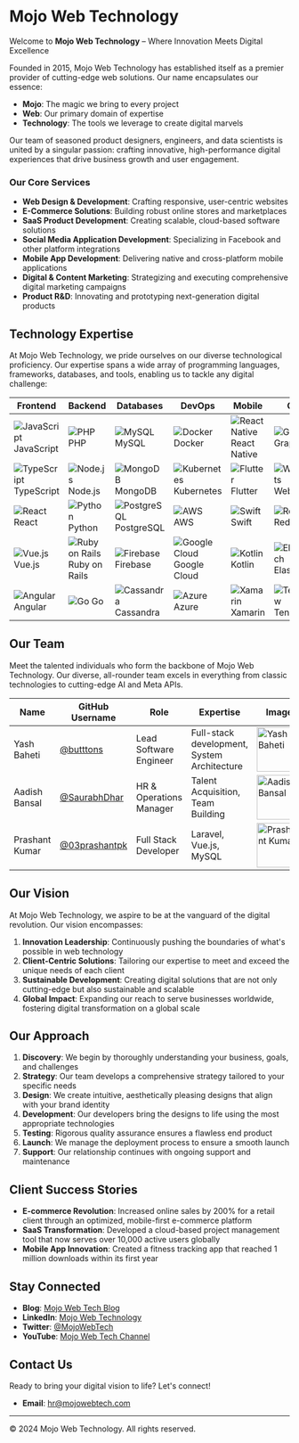 # Mojo Web Technology

Welcome to **Mojo Web Technology** – Where Innovation Meets Digital Excellence

Founded in 2015, Mojo Web Technology has established itself as a premier provider of cutting-edge web solutions. Our name encapsulates our essence:

- **Mojo**: The magic we bring to every project
- **Web**: Our primary domain of expertise
- **Technology**: The tools we leverage to create digital marvels

Our team of seasoned product designers, engineers, and data scientists is united by a singular passion: crafting innovative, high-performance digital experiences that drive business growth and user engagement.

### Our Core Services

- **Web Design & Development**: Crafting responsive, user-centric websites
- **E-Commerce Solutions**: Building robust online stores and marketplaces
- **SaaS Product Development**: Creating scalable, cloud-based software solutions
- **Social Media Application Development**: Specializing in Facebook and other platform integrations
- **Mobile App Development**: Delivering native and cross-platform mobile applications
- **Digital & Content Marketing**: Strategizing and executing comprehensive digital marketing campaigns
- **Product R&D**: Innovating and prototyping next-generation digital products

## Technology Expertise

At Mojo Web Technology, we pride ourselves on our diverse technological proficiency. Our expertise spans a wide array of programming languages, frameworks, databases, and tools, enabling us to tackle any digital challenge:

| Frontend | Backend | Databases | DevOps | Mobile | Others |
|----------|---------|-----------|--------|--------|--------|
| ![JavaScript](https://via.placeholder.com/20) JavaScript | ![PHP](https://via.placeholder.com/20) PHP | ![MySQL](https://via.placeholder.com/20) MySQL | ![Docker](https://via.placeholder.com/20) Docker | ![React Native](https://via.placeholder.com/20) React Native | ![GraphQL](https://via.placeholder.com/20) GraphQL |
| ![TypeScript](https://via.placeholder.com/20) TypeScript | ![Node.js](https://via.placeholder.com/20) Node.js | ![MongoDB](https://via.placeholder.com/20) MongoDB | ![Kubernetes](https://via.placeholder.com/20) Kubernetes | ![Flutter](https://via.placeholder.com/20) Flutter | ![WebSockets](https://via.placeholder.com/20) WebSockets |
| ![React](https://via.placeholder.com/20) React | ![Python](https://via.placeholder.com/20) Python | ![PostgreSQL](https://via.placeholder.com/20) PostgreSQL | ![AWS](https://via.placeholder.com/20) AWS | ![Swift](https://via.placeholder.com/20) Swift | ![Redis](https://via.placeholder.com/20) Redis |
| ![Vue.js](https://via.placeholder.com/20) Vue.js | ![Ruby on Rails](https://via.placeholder.com/20) Ruby on Rails | ![Firebase](https://via.placeholder.com/20) Firebase | ![Google Cloud](https://via.placeholder.com/20) Google Cloud | ![Kotlin](https://via.placeholder.com/20) Kotlin | ![Elasticsearch](https://via.placeholder.com/20) Elasticsearch |
| ![Angular](https://via.placeholder.com/20) Angular | ![Go](https://via.placeholder.com/20) Go | ![Cassandra](https://via.placeholder.com/20) Cassandra | ![Azure](https://via.placeholder.com/20) Azure | ![Xamarin](https://via.placeholder.com/20) Xamarin | ![TensorFlow](https://via.placeholder.com/20) TensorFlow |

## Our Team

Meet the talented individuals who form the backbone of Mojo Web Technology. Our diverse, all-rounder team excels in everything from classic technologies to cutting-edge AI and Meta APIs.

| Name           | GitHub Username     | Role                    | Expertise                           | Image                                                                                           |
|----------------|---------------------|-------------------------|-------------------------------------|-------------------------------------------------------------------------------------------------|
| Yash Baheti    | [@butttons](https://github.com/butttons)          | Lead Software Engineer    | Full-stack development, System Architecture | <img src="https://mojowebtech.com/img/Teams/yashT.webp" alt="Yash Baheti" width="80">          |
| Aadish Bansal  | [@SaurabhDhar](https://github.com/SaurabhDhar)    | HR & Operations Manager   | Talent Acquisition, Team Building     | <img src="https://mojowebtech.com/img/Teams/aadishT.webp" alt="Aadish Bansal" width="80">      |     |
| Prashant Kumar | [@03prashantpk](https://github.com/03prashantpk)  | Full Stack Developer      | Laravel, Vue.js, MySQL               | <img src="https://mojowebtech.com/img/Teams/prashantT.webp" alt="Prashant Kumar" width="80">    |


## Our Vision
At Mojo Web Technology, we aspire to be at the vanguard of the digital revolution. Our vision encompasses:

1. **Innovation Leadership**: Continuously pushing the boundaries of what's possible in web technology
2. **Client-Centric Solutions**: Tailoring our expertise to meet and exceed the unique needs of each client
3. **Sustainable Development**: Creating digital solutions that are not only cutting-edge but also sustainable and scalable
4. **Global Impact**: Expanding our reach to serve businesses worldwide, fostering digital transformation on a global scale

## Our Approach

1. **Discovery**: We begin by thoroughly understanding your business, goals, and challenges
2. **Strategy**: Our team develops a comprehensive strategy tailored to your specific needs
3. **Design**: We create intuitive, aesthetically pleasing designs that align with your brand identity
4. **Development**: Our developers bring the designs to life using the most appropriate technologies
5. **Testing**: Rigorous quality assurance ensures a flawless end product
6. **Launch**: We manage the deployment process to ensure a smooth launch
7. **Support**: Our relationship continues with ongoing support and maintenance

## Client Success Stories

- **E-commerce Revolution**: Increased online sales by 200% for a retail client through an optimized, mobile-first e-commerce platform
- **SaaS Transformation**: Developed a cloud-based project management tool that now serves over 10,000 active users globally
- **Mobile App Innovation**: Created a fitness tracking app that reached 1 million downloads within its first year

## Stay Connected

- **Blog**: [Mojo Web Tech Blog](https://mojowebtech.com/blog)
- **LinkedIn**: [Mojo Web Technology](https://www.linkedin.com/company/mojo-web-technology)
- **Twitter**: [@MojoWebTech](https://twitter.com/MojoWebTech)
- **YouTube**: [Mojo Web Tech Channel](https://www.youtube.com/channel/MojoWebTech)

## Contact Us

Ready to bring your digital vision to life? Let's connect!

- **Email**: hr@mojowebtech.com

---

© 2024 Mojo Web Technology. All rights reserved.

